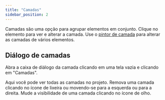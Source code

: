 ```yaml
---
title: "Camadas"
sidebar_position: 2
---
```


Camadas são uma opção para agrupar elementos em conjunto. Clique no elemento para ver e alterar a camada. Use o [pintor de camada](tools/layer.md) para alterar as camadas de vários elementos.

## Diálogo de camadas

Abra a caixa de diálogo da camada clicando em uma tela vazia e clicando em "Camadas".

Aqui você pode ver todas as camadas no projeto. Remova uma camada clicando no ícone de lixeira ou movendo-se para a esquerda ou para a direita. Mude a visibilidade de uma camada clicando no ícone de olho.

